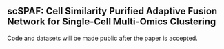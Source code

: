 ## scSPAF: Cell Similarity Purified  Adaptive Fusion Network for Single-Cell Multi-Omics Clustering

Code and datasets will be made public after the paper is accepted.
